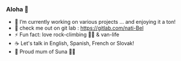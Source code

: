 ### Aloha 👋

- 🌱 I’m currently working on various projects ... and enjoying it a ton!
- &#129418; check me out on git lab : https://gitlab.com/nati-Bel
- ⚡ Fun fact: love rock-climbing 🧗‍♀️ & van-life
- ☕ Let's talk in English, Spanish, French or Slovak! 
- 🐾 Proud mum of Suna 🐾💚
  
  

